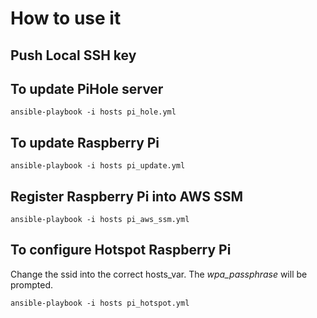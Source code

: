 # How to use it

## Push Local SSH key


## To update PiHole server

    ansible-playbook -i hosts pi_hole.yml

## To update Raspberry Pi

    ansible-playbook -i hosts pi_update.yml

## Register Raspberry Pi into AWS SSM

    ansible-playbook -i hosts pi_aws_ssm.yml

## To configure Hotspot Raspberry Pi

Change the ssid into the correct hosts_var.
The _wpa_passphrase_ will be prompted. 


    ansible-playbook -i hosts pi_hotspot.yml 

